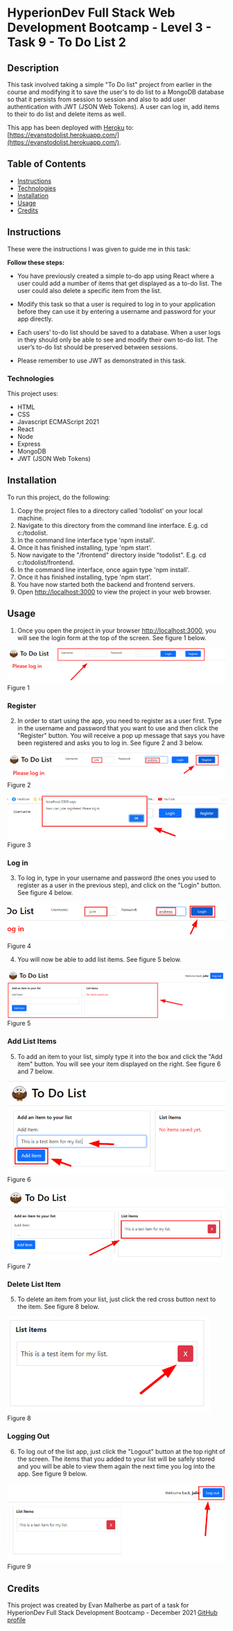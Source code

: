 # HyperionDev Full Stack Web Development Bootcamp - Level 3 - Task 9 - To Do List 2

## Description

This task involved taking a simple "To Do list" project from earlier in the course and modifying it to save the user's to do list to a MongoDB database so that it persists from session to session and also to add user authentication with JWT (JSON Web Tokens). A user can log in, add items to their to do list and delete items as well.

This app has been deployed with [Heroku](https://www.heroku.com/platform) to: [https://evanstodolist.herokuapp.com/](https://evanstodolist.herokuapp.com/).

## Table of Contents

- [Instructions](#instructions)
- [Technologies](#technologies)
- [Installation](#installation)
- [Usage](#usage)
- [Credits](#credits)

## Instructions

These were the instructions I was given to guide me in this task:

**Follow these steps:**

- You have previously created a simple to-do app using React where a user could add a number of items that get displayed as a to-do list. The user could also delete a specific item from the list.

- Modify this task so that a user is required to log in to your application before they can use it by entering a username and password for your app directly.

- Each users’ to-do list should be saved to a database. When a user logs in they should only be able to see and modify their own to-do list. The user’s to-do list should be preserved between sessions.

- Please remember to use JWT as demonstrated in this task.

### Technologies

This project uses:

- HTML
- CSS
- Javascript ECMAScript 2021
- React
- Node
- Express
- MongoDB
- JWT (JSON Web Tokens)

## Installation

To run this project, do the following:

1. Copy the project files to a directory called 'todolist' on your local machine.
2. Navigate to this directory from the command line interface. E.g. cd c:/todolist.
3. In the command line interface type 'npm install'.
4. Once it has finished installing, type 'npm start'.
5. Now navigate to the "/frontend" directory inside "todolist". E.g. cd c:/todolist/frontend.
6. In the command line interface, once again type 'npm install'.
7. Once it has finished installing, type 'npm start'.
8. You have now started both the backend and frontend servers.
9. Open [http://localhost:3000](http://localhost:3000) to view the project in your web browser.

## Usage

1. Once you open the project in your browser [http://localhost:3000](http://localhost:3000), you will see the login form at the top of the screen. See figure 1 below.

![figure 1](screenshots/screenshot1.png)
Figure 1

### Register

2. In order to start using the app, you need to register as a user first. Type in the username and password that you want to use and then click the "Register" button. You will receive a pop up message that says you have been registered and asks you to log in. See figure 2 and 3 below.

![figure 2](screenshots/screenshot2.png)
Figure 2

![figure 3](screenshots/screenshot3.png)
Figure 3

### Log in

3. To log in, type in your username and password (the ones you used to register as a user in the previous step), and click on the "Login" button. See figure 4 below.

![figure 4](screenshots/screenshot4.png)
Figure 4

4. You will now be able to add list items. See figure 5 below.

![figure 5](screenshots/screenshot5.png)
Figure 5

### Add List Items

5. To add an item to your list, simply type it into the box and click the "Add item" button. You will see your item displayed on the right. See figure 6 and 7 below.

![figure 6](screenshots/screenshot6.png)
Figure 6

![figure 7](screenshots/screenshot7.png)
Figure 7

### Delete List Item

5. To delete an item from your list, just click the red cross button next to the item. See figure 8 below.

![figure 8](screenshots/screenshot8.png)
Figure 8

### Logging Out

6. To log out of the list app, just click the "Logout" button at the top right of the screen. The items that you added to your list will be safely stored and you will be able to view them again the next time you log into the app. See figure 9 below.

![figure 9](screenshots/screenshot9.png)
Figure 9

## Credits

This project was created by Evan Malherbe as part of a task for HyperionDev Full Stack Development Bootcamp - December 2021 [GitHub profile](https://github.com/evanmalherbe)

